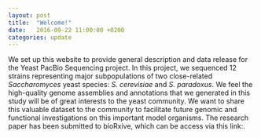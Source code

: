 ```yaml
---
layout: post
title:  "Welcome!"
date:   2016-09-22 11:00:00 +0200
categories: update
---
```


We set up this website to provide general description and data release for the Yeast PacBio Sequencing project. In this project, we sequenced 12 strains representing major subpopulations of two close-related *Saccharomyces* yeast species: *S. cerevisiae* and *S. paradoxus*. We feel the high-quality genome assemblies and annotations that we generated in this study will be of great interests to the yeast community. We want to share this valuable dataset to the community to facilitate future genomic and functional investigations on this important model organisms. The research paper has been submitted to bioRxive, which can be access via this link:. 

